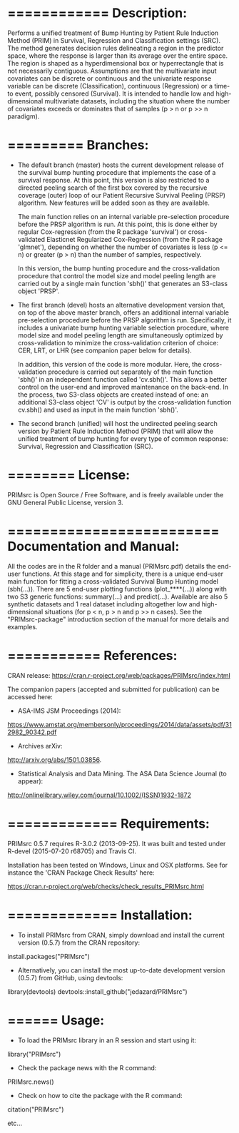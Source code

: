 ============
Description:
============
Performs a unified treatment of Bump Hunting by Patient Rule Induction Method (PRIM) in Survival, Regression and Classification settings (SRC). The method generates decision rules delineating a region in the predictor space, where the response is larger than its average over the entire space. The region is shaped as a hyperdimensional box or hyperrectangle that is not necessarily contiguous. Assumptions are that the multivariate input covariates can be discrete or continuous and the univariate response variable can be discrete (Classification), continuous (Regression) or a time-to event, possibly censored (Survival). It is intended to handle low and high-dimensional multivariate datasets, including the situation where the number of covariates exceeds or dominates that of samples (p > n or p >> n paradigm).

=========
Branches:
=========
- The default branch (master) hosts the current development release of the survival bump hunting procedure that implements the case of a survival response. At this point, this version is also restricted to a directed peeling search of the first box covered by the recursive coverage (outer) loop of our Patient Recursive Survival Peeling (PRSP) algorithm. New features will be added soon as they are available.

	The main function relies on an internal variable pre-selection procedure before the PRSP algorithm is run. At this point, this is done either by regular Cox-regression (from the R package 'survival') or cross-validated Elasticnet Regularized Cox-Regression (from the R package 'glmnet'), depending on whether the number of covariates is less (p <= n) or greater (p > n) than the number of samples, respectively.
	
	In this version, the bump hunting procedure and the cross-validation procedure that control the model size and model peeling length are carried out by a single main function 'sbh()' that generates an S3-class object 'PRSP'.  


- The first branch (devel) hosts an alternative development version that, on top of the above master branch, offers an additional internal variable pre-selection procedure before the PRSP algorithm is run. Specifically, it includes a univariate bump hunting variable selection procedure, where model size and model peeling length are simultaneously optimized by cross-validation to minimize the cross-validation criterion of choice: CER, LRT, or LHR (see companion paper below for details). 

	In addition, this version of the code is more modular. Here, the cross-validation procedure is carried out separately of the main function 'sbh()' in an independent function called 'cv.sbh()'. This allows a better control on the user-end and improved maintenance on the back-end. In the process, two S3-class objects are created instead of one: an additional S3-class object 'CV' is output by the cross-validation function cv.sbh() and used as input in the main function 'sbh()'. 


- The second branch (unified) will host the undirected peeling search version by Patient Rule Induction Method (PRIM) that will allow the unified treatment of bump hunting for every type of common response: Survival, Regression and Classification (SRC).

========
License:
========
PRIMsrc is Open Source / Free Software, and is freely available under the GNU General Public License, version 3.

=========================
Documentation and Manual: 
=========================
All the codes are in the R folder and a manual (PRIMsrc.pdf) details the end-user functions. At this stage and for simplicity, there is a unique end-user main function for fitting a cross-validated Survival Bump Hunting model (sbh(...)). There are 5 end-user plotting functions (plot_****(...)) along with two S3 generic functions: summary(...) and predict(...). Available are also 5 synthetic datasets and 1 real dataset including altogether low and high-dimensional situations (for p < n, p > n and p >> n cases). See the "PRIMsrc-package" introduction section of the manual for more details and examples.

===========
References:
===========
CRAN release:
https://cran.r-project.org/web/packages/PRIMsrc/index.html


The companion papers (accepted and submitted for publication) can be accessed here:

- ASA-IMS JSM Proceedings (2014): 

https://www.amstat.org/membersonly/proceedings/2014/data/assets/pdf/312982_90342.pdf

- Archives arXiv:

http://arxiv.org/abs/1501.03856.

- Statistical Analysis and Data Mining. The ASA Data Science Journal (to appear):

http://onlinelibrary.wiley.com/journal/10.1002/(ISSN)1932-1872

=============
Requirements:
=============
PRIMsrc 0.5.7 requires R-3.0.2 (2013-09-25). It was built and tested under R-devel (2015-07-20 r68705) and Travis CI. 

Installation has been tested on Windows, Linux and OSX platforms. See for instance the 'CRAN Package Check Results' here:

https://cran.r-project.org/web/checks/check_results_PRIMsrc.html

=============
Installation: 
=============
- To install PRIMsrc from CRAN, simply download and install the current version (0.5.7) from the CRAN repository:

install.packages("PRIMsrc")

- Alternatively, you can install the most up-to-date development version (0.5.7) from GitHub, using devtools:

library(devtools)
devtools::install_github("jedazard/PRIMsrc")

======
Usage: 
======
- To load the PRIMsrc library in an R session and start using it:

library("PRIMsrc")

- Check the package news with the R command:

PRIMsrc.news()

- Check on how to cite the package with the R command:

citation("PRIMsrc")

etc...
